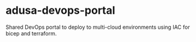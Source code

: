 # adusa-devops-portal
Shared DevOps portal to deploy to multi-cloud environments using IAC for bicep and terraform.
